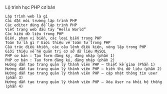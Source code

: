Lộ trình học PHP cơ bản

    Lập trình web là gì
    Cài đặt môi trường lập trình PHP
    Các editor dùng để lập trình PHP
    Viết trang web đầu tay “Hello World”
    Các kiểu dữ liệu trong PHP
    Biến, phạm vi biến, các loại biến trong PHP
    Toán tử là gì ? Giới thiệu về toán tử trong PHP
    Cấu trúc điều khiển, các câu lệnh điều kiện, vòng lặp trong PHP
    Giới thiệu về hệ quản trị cơ sở dữ liệu MySQL
    PHP cơ bản : Tạo form đăng ký, đăng nhập (phần 1)
    PHP cơ bản : Tạo form đăng ký, đăng nhập (phần 2)
    Hướng dẫn tạo trang quản lý thành viên PHP – thiết kế giao (Phần 1)
    Hướng dẫn tạo trang quản lý thành viên PHP – hiển thị dữ liệu (phần 2)
    Hướng dẫn tạo trang quản lý thành viên PHP – cập nhật thông tin user (phần 3)
    Hướng dẫn tạo trang quản lý thành viên PHP – Xóa User ra khỏi hệ thống (phần 4)
